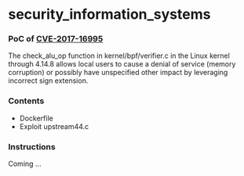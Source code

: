 # security_information_systems

### PoC of [CVE-2017-16995](https://www.cvedetails.com/cve/CVE-2017-16995/)
The check_alu_op function in kernel/bpf/verifier.c in the Linux kernel through 4.14.8 allows local users to cause a denial of service (memory corruption) or possibly have unspecified other impact by leveraging incorrect sign extension. 

### Contents
- Dockerfile
- Exploit upstream44.c 

### Instructions
Coming ...
